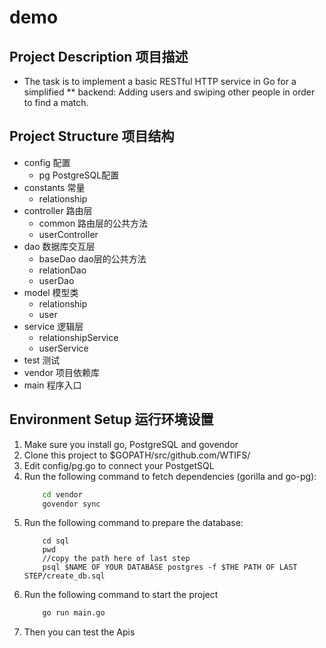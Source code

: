 # demo

## Project Description 项目描述
- The task is to implement a basic RESTful HTTP service in Go for a simplified ** backend:
                                   Adding users and swiping other people in order to find a match. 

## Project Structure 项目结构
- config 配置
  - pg PostgreSQL配置
- constants 常量
  - relationship
- controller 路由层
  - common 路由层的公共方法
  - userController 
- dao 数据库交互层
  - baseDao dao层的公共方法
  - relationDao
  - userDao
- model 模型类
  - relationship
  - user
- service 逻辑层
  - relationshipService
  - userService
- test 测试
- vendor 项目依赖库
- main 程序入口

## Environment Setup 运行环境设置
1. Make sure you install go, PostgreSQL and govendor
2. Clone this project to $GOPATH/src/github.com/WTIFS/
3. Edit config/pg.go to connect your PostgetSQL
4. Run the following command to fetch dependencies (gorilla and go-pg): 
    ```bash
        cd vendor
        govendor sync
    ```
5. Run the following command to prepare the database:
    ```
        cd sql
        pwd 
        //copy the path here of last step
        psql $NAME OF YOUR DATABASE postgres -f $THE PATH OF LAST STEP/create_db.sql
    ```
5. Run the following command to start the project
    ```bash
        go run main.go
    ```
7. Then you can test the Apis
